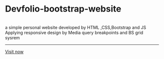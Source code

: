 # Devfolio-bootstrap-website
<br>
a simple personal website developed by HTML
,CSS,Bootstrap and JS Applying responsive 
design by Media query breakpoints and BS 
grid sysrem
<br>
<hr>
<a href="https://alhassan73.github.io/Devfolio-bootstrap-website/">Visit now</a>
